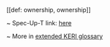 [[def: ownership, ownership]]

~ Spec-Up-T link: <a href='https://weboftrust.github.io/WOT-terms/docs/glossary/ownership'>here</a>

~ More in <a href="https://weboftrust.github.io/WOT-terms/docs/glossary/ownership">extended KERI glossary</a>
